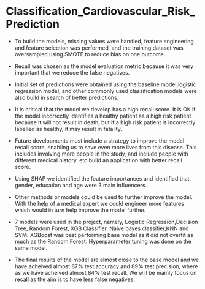 # Classification_Cardiovascular_Risk_Prediction

* To build the models, missing values were handled, feature engineering and feature selection was performed, and the training dataset was oversampled using SMOTE to reduce bias on one outcome.
* Recall was chosen as the model evaluation metric because it was very important that we reduce the false negatives.
* Initial set of predictions were obtained using the baseline model,logistic regression model, and other commonly used classification models were also build in search of better predictions.
* It is critical that the model we develop has a high recall score. It is OK if the model incorrectly identifies a healthy patient as a high risk patient because it will not result in death, but if a high risk patient is incorrectly labelled as healthy, it may result in fatality.
* Future developments must include a strategy to improve the model recall score, enabling us to save even more lives from this disease. This includes involving more people in the study, and include people with different medical history, etc build an application with better recall score.
* Using SHAP we identified the feature importances and identified that, gender, education and age were 3 main influencers.

* Other methods or models could be used to further improve the model. With the help of a medical expert we could engineer more features which would in turn help improve the model further.
* 7 models were used in the project, namely, Logistic Regression,Decision Tree, Random Forest, XGB Classifier, Naive bayes classifier,KNN and SVM. XGBoost was best performing base model as it did not overfit as much as the Random Forest. Hyperparameter tuning was done on the same model.

* The final results of the model are almost close to the base model and we have acheived almost 87% test accuracy and 89% test precision, where as we have acheived almost 84% test recall. We will be mainly focus on recall as the aim is to have less false negatives.
